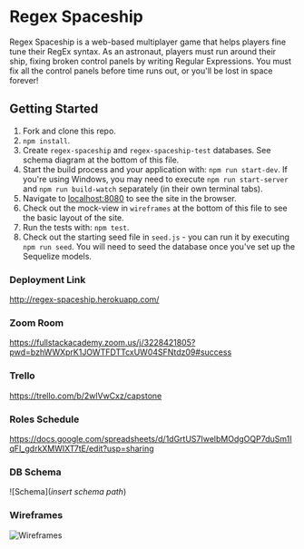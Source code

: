 # Regex Spaceship

Regex Spaceship is a web-based multiplayer game that helps players fine tune their RegEx syntax. As an astronaut, players must run around their ship, fixing broken control panels by writing Regular Expressions. You must fix all the control panels before time runs out, or you'll be lost in space forever!

## Getting Started

1.  Fork and clone this repo.
2.  `npm install`.
3.  Create `regex-spaceship` and `regex-spaceship-test` databases. See schema diagram at the bottom of this file.
4.  Start the build process and your application with: `npm run start-dev`. If you're using Windows, you may need to execute `npm run start-server` and `npm run build-watch` separately (in their own terminal tabs).
5.  Navigate to [localhost:8080](http://localhost:8080) to see the site in the browser.
6.  Check out the mock-view in `wireframes` at the bottom of this file to see the basic layout of the site.
7.  Run the tests with: `npm test`.
8.  Check out the starting seed file in `seed.js` - you can run it by executing `npm run seed`. You will need to seed the database once you've set up the Sequelize models.

### Deployment Link

http://regex-spaceship.herokuapp.com/

### Zoom Room

https://fullstackacademy.zoom.us/j/3228421805?pwd=bzhWWXprK1JOWTFDTTcxUW04SFNtdz09#success

### Trello

https://trello.com/b/2wlVwCxz/capstone

### Roles Schedule

https://docs.google.com/spreadsheets/d/1dGrtUS7IwelbMOdgOQP7duSm1IqFI_gdrkXMWIXT7tE/edit?usp=sharing

### DB Schema

![Schema](_insert schema path_)

### Wireframes

![Wireframes]('./public/wireframes.png')
